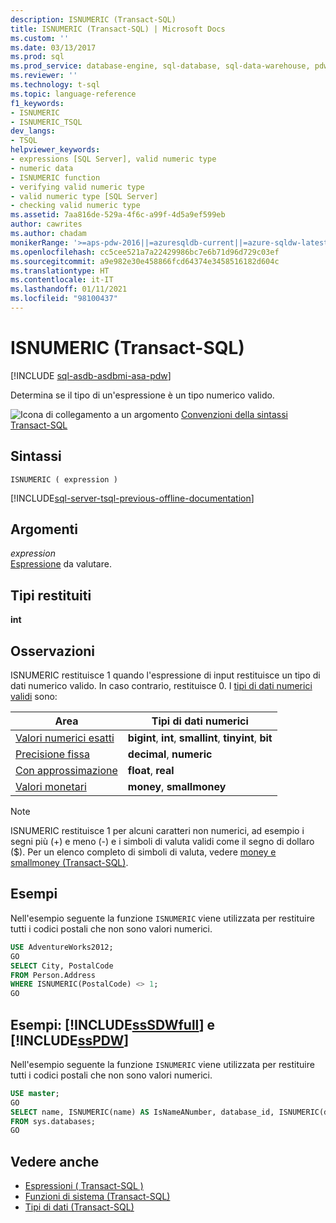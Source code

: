 ```yaml
---
description: ISNUMERIC (Transact-SQL)
title: ISNUMERIC (Transact-SQL) | Microsoft Docs
ms.custom: ''
ms.date: 03/13/2017
ms.prod: sql
ms.prod_service: database-engine, sql-database, sql-data-warehouse, pdw
ms.reviewer: ''
ms.technology: t-sql
ms.topic: language-reference
f1_keywords:
- ISNUMERIC
- ISNUMERIC_TSQL
dev_langs:
- TSQL
helpviewer_keywords:
- expressions [SQL Server], valid numeric type
- numeric data
- ISNUMERIC function
- verifying valid numeric type
- valid numeric type [SQL Server]
- checking valid numeric type
ms.assetid: 7aa816de-529a-4f6c-a99f-4d5a9ef599eb
author: cawrites
ms.author: chadam
monikerRange: '>=aps-pdw-2016||=azuresqldb-current||=azure-sqldw-latest||>=sql-server-2016||>=sql-server-linux-2017||=azuresqldb-mi-current'
ms.openlocfilehash: cc5cee521a7a22429986bc7e6b71d96d729c03ef
ms.sourcegitcommit: a9e982e30e458866fcd64374e3458516182d604c
ms.translationtype: HT
ms.contentlocale: it-IT
ms.lasthandoff: 01/11/2021
ms.locfileid: "98100437"
---
```

# <a name="isnumeric-transact-sql"></a>ISNUMERIC (Transact-SQL)
[!INCLUDE [sql-asdb-asdbmi-asa-pdw](../../includes/applies-to-version/sql-asdb-asdbmi-asa-pdw.md)]

  Determina se il tipo di un'espressione è un tipo numerico valido.  
  
 ![Icona di collegamento a un argomento](../../database-engine/configure-windows/media/topic-link.gif "Icona di collegamento a un argomento") [Convenzioni della sintassi Transact-SQL](../../t-sql/language-elements/transact-sql-syntax-conventions-transact-sql.md)  
  
## <a name="syntax"></a>Sintassi  
  
```syntaxsql 
ISNUMERIC ( expression )  
```  
  
[!INCLUDE[sql-server-tsql-previous-offline-documentation](../../includes/sql-server-tsql-previous-offline-documentation.md)]

## <a name="arguments"></a>Argomenti
 *expression*  
 [Espressione](../../t-sql/language-elements/expressions-transact-sql.md) da valutare.  
  
## <a name="return-types"></a>Tipi restituiti  
 **int**  
  
## <a name="remarks"></a>Osservazioni  
 ISNUMERIC restituisce 1 quando l'espressione di input restituisce un tipo di dati numerico valido. In caso contrario, restituisce 0. I [tipi di dati numerici validi](../../t-sql/data-types/numeric-types.md) sono:  

| Area | Tipi di dati numerici |
|-|-|
| [Valori numerici esatti](../../t-sql/data-types/int-bigint-smallint-and-tinyint-transact-sql.md) | **bigint**, **int**, **smallint**, **tinyint**, **bit** |
| [Precisione fissa](../../t-sql/data-types/decimal-and-numeric-transact-sql.md) | **decimal**, **numeric** |
| [Con approssimazione](../../t-sql/data-types/float-and-real-transact-sql.md) | **float**, **real** |
| [Valori monetari](../../t-sql/data-types/money-and-smallmoney-transact-sql.md) | **money**, **smallmoney** |

> [!NOTE]  
> ISNUMERIC restituisce 1 per alcuni caratteri non numerici, ad esempio i segni più (+) e meno (-) e i simboli di valuta validi come il segno di dollaro ($). Per un elenco completo di simboli di valuta, vedere [money e smallmoney &#40;Transact-SQL&#41;](../../t-sql/data-types/money-and-smallmoney-transact-sql.md).  
  
## <a name="examples"></a>Esempi  
 Nell'esempio seguente la funzione `ISNUMERIC` viene utilizzata per restituire tutti i codici postali che non sono valori numerici.  
  
```sql
USE AdventureWorks2012;  
GO  
SELECT City, PostalCode  
FROM Person.Address   
WHERE ISNUMERIC(PostalCode) <> 1;  
GO  
```  
  
## <a name="examples-sssdwfull-and-sspdw"></a>Esempi: [!INCLUDE[ssSDWfull](../../includes/sssdwfull-md.md)] e [!INCLUDE[ssPDW](../../includes/sspdw-md.md)]  
 Nell'esempio seguente la funzione `ISNUMERIC` viene utilizzata per restituire tutti i codici postali che non sono valori numerici.  
  
```sql
USE master;  
GO  
SELECT name, ISNUMERIC(name) AS IsNameANumber, database_id, ISNUMERIC(database_id) AS IsIdANumber   
FROM sys.databases;  
GO  
```  
  
## <a name="see-also"></a>Vedere anche

- [Espressioni &#40; Transact-SQL &#41;](../../t-sql/language-elements/expressions-transact-sql.md)
- [Funzioni di sistema &#40;Transact-SQL&#41;](../../relational-databases/system-functions/system-functions-category-transact-sql.md)
- [Tipi di dati &#40;Transact-SQL&#41;](../../t-sql/data-types/data-types-transact-sql.md)
